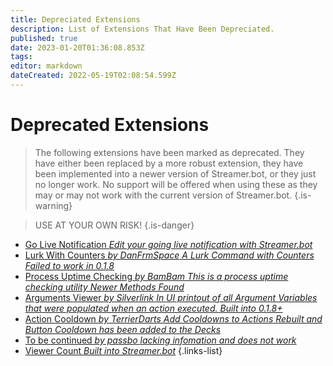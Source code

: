 ```yaml
---
title: Depreciated Extensions
description: List of Extensions That Have Been Depreciated.
published: true
date: 2023-01-20T01:36:08.853Z
tags: 
editor: markdown
dateCreated: 2022-05-19T02:08:54.599Z
---
```


# Deprecated Extensions
>The following extensions have been marked as deprecated.  They have either been replaced by a more robust extension, they have been implemented into a newer version of Streamer.bot, or they just no longer work.
No support will be offered when using these as they may or may not work with the current version of Streamer.bot.
{.is-warning}

>USE AT YOUR OWN RISK!
{.is-danger}

* [Go Live Notification *Edit your going live notification with Streamer.bot*](/extensions/go-live-notification)
* [Lurk With Counters *by DanFrmSpace* *A Lurk Command with Counters* *Failed to work in 0.1.8*](/depreciated/lurk-command-with-counters)
* [Process Uptime Checking *by BamBam* *This is a process uptime checking utility* *Newer Methods Found*](/depreciated/process-uptime-checking)
* [Arguments Viewer *by Silverlink* *In UI printout of all Argument Variables that were populated when an action executed.* *Built into 0.1.8+*](/depreciated/arguments-viewer)
* [Action Cooldown *by TerrierDarts* *Add Cooldowns to Actions* *Rebuilt and Button Cooldown has been added to the Decks*](/depreciated/actions-cooldown)
* [To be continued *by passbo* *lacking infomation and does not work*](/depreciated/to-be-continued/)
* [Viewer Count *Built into Streamer.bot*](/en/extensions/viewer-count-on-5-minute-update-cycle)
{.links-list}
